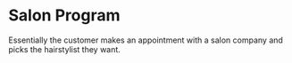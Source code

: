 # Salon Program

Essentially the customer makes an appointment with a salon company and picks the hairstylist they want. 
